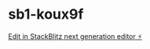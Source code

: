 # sb1-koux9f

[Edit in StackBlitz next generation editor ⚡️](https://stackblitz.com/~/github.com/Costaantoine/sb1-koux9f)